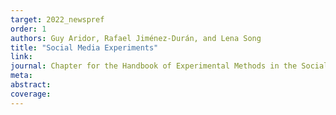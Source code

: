 ```yaml
---
target: 2022_newspref
order: 1
authors: Guy Aridor, Rafael Jiménez-Durán, and Lena Song
title: "Social Media Experiments"
link: 
journal: Chapter for the Handbook of Experimental Methods in the Social Sciences
meta: 
abstract: 
coverage:
---
```

